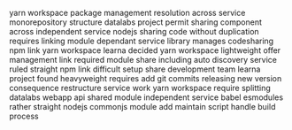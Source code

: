 yarn workspace package management resolution across service monorepository structure datalabs project permit sharing component across independent service nodejs sharing code without duplication requires linking module dependant service library manages codesharing npm link yarn workspace learna decided yarn workspace lightweight offer management link required module share including auto discovery service ruled straight npm link difficult setup share development team learna project found heavyweight requires add git commits releasing new version consequence restructure service work yarn workspace require splitting datalabs webapp api shared module independent service babel esmodules rather straight nodejs commonjs module add maintain script handle build process